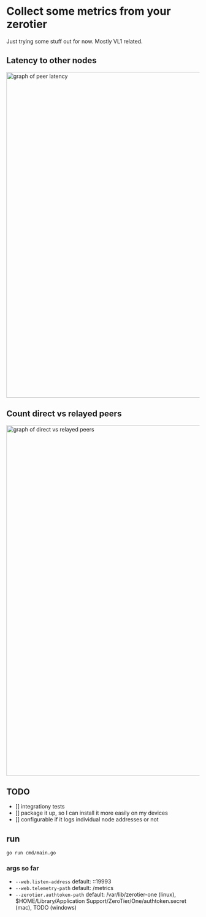# Collect some metrics from your zerotier
Just trying some stuff out for now. Mostly VL1 related.

## Latency to other nodes
<img width="850" alt="graph of peer latency" src="https://user-images.githubusercontent.com/11598/146835763-bb993e6d-57e3-44a5-9be7-f6ab5cd08b78.png">

## Count direct vs relayed peers
<img width="915" alt="graph of direct vs relayed peers" src="https://user-images.githubusercontent.com/11598/146835858-5291c360-2485-4bc1-8f9a-be6bccdb74d3.png">

## TODO
- [] integrationy tests
- [] package it up, so I can install it more easily on my devices
- [] configurable if it logs individual node addresses or not

## run
```
go run cmd/main.go
```

### args so far
- `--web.listen-address` default: ::19993
- `--web.telemetry-path` default: /metrics
- `--zerotier.authtoken-path` default: /var/lib/zerotier-one (linux), $HOME/Library/Application Support/ZeroTier/One/authtoken.secret (mac), TODO (windows)


